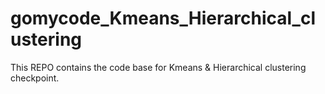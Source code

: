 # gomycode_Kmeans_Hierarchical_clustering
This REPO contains the code base for Kmeans &amp; Hierarchical clustering checkpoint.
